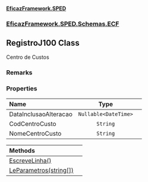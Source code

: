 #### [EficazFramework.SPED](EficazFrameworkSPED.md 'EficazFramework SPED')
### [EficazFramework.SPED.Schemas.ECF](EficazFramework.SPED.Schemas.ECF.md 'EficazFramework.SPED.Schemas.ECF')

## RegistroJ100 Class

Centro de Custos

### Remarks
### Properties

| Name | Type | |
| :--- | :---: | :--- |
| DataInclusaoAlteracao | `Nullable<DateTime>` |  |
| CodCentroCusto | `String` |  |
| NomeCentroCusto | `String` |  |

| Methods | |
| :--- | :--- |
| [EscreveLinha()](EficazFramework.SPED.Schemas.ECF/RegistroJ100/EscreveLinha().md 'EficazFramework.SPED.Schemas.ECF.RegistroJ100.EscreveLinha()') | |
| [LeParametros(string[])](EficazFramework.SPED.Schemas.ECF/RegistroJ100/LeParametros(string[]).md 'EficazFramework.SPED.Schemas.ECF.RegistroJ100.LeParametros(string[])') | |
